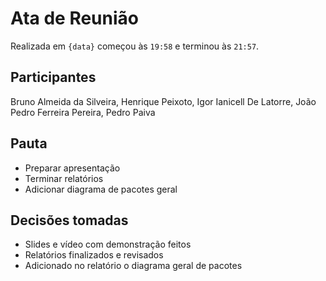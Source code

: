 <!-- o arquivo deve ser nomeado como ata-${data}.md, por exemplo, `ata-2022-07-01.md` -->

# Ata de Reunião

Realizada em `{data}` começou às `19:58` e terminou às `21:57`.

## Participantes

Bruno Almeida da Silveira, Henrique Peixoto, Igor Ianicell De Latorre, João Pedro Ferreira Pereira, Pedro Paiva

## Pauta

- Preparar apresentação
- Terminar relatórios
- Adicionar diagrama de pacotes geral

## Decisões tomadas

- Slides e vídeo com demonstração feitos
- Relatórios finalizados e revisados
- Adicionado no relatório o diagrama geral de pacotes
